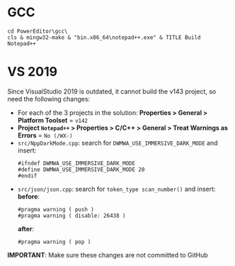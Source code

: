 # GCC
```
cd PowerEditor\gcc\
cls & mingw32-make & "bin.x86_64\notepad++.exe" & TITLE Build Notepad++
```

# VS 2019

Since VisualStudio 2019 is outdated, it cannot build the v143 project, so need the following changes:

- For each of the 3 projects in the solution: **Properties > General > Platform Toolset** = `v142`
- **Project `Notepad++` > Properties > C/C++ > General > Treat Warnings as Errors** = `No (/WX-)`
- `src/NppDarkMode.cpp`: search for `DWMWA_USE_IMMERSIVE_DARK_MODE` and insert:
  ```
  #ifndef DWMWA_USE_IMMERSIVE_DARK_MODE
  #define DWMWA_USE_IMMERSIVE_DARK_MODE 20
  #endif
  ```
- `src/json/json.cpp`: search for `token_type scan_number()` and insert:
  **before**:
  ```
  #pragma warning ( push )
  #pragma warning ( disable: 26438 )
  ```
  **after**:
  ```
  #pragma warning ( pop )
  ```

**IMPORTANT**: Make sure these changes are not committed to GitHub
